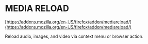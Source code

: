 # MEDIA RELOAD

[https://addons.mozilla.org/en-US/firefox/addon/mediareload/](https://addons.mozilla.org/en-US/firefox/addon/mediareload/)

Reload audio, images, and video via context menu or browser action.



